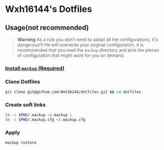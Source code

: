 # Wxh16144's Dotfiles

## Usage(not recommended)

> **Warning**
> As a rule you don't need to adopt all the configurations, it's dangerous!!! He will overwrite your original configuration, it is recommended that you read the `backup` directory and pick the pieces of configuration that might work for you on demand.

### [Install `mackup` (Required)](https://github.com/lra/mackup/blob/master/INSTALL.md)

### Clone Dotfiles

```bash
git clone git@github.com:Wxh16144/dotfiles.git && cd dotfiles
```

### Create soft links

```bash
ln -s $PWD/.mackup ~/.mackup \
ln -s $PWD/.mackup.cfg ~/.mackup.cfg
```

### Apply

```bash
mackup restore
```
